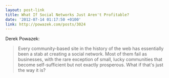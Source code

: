 ```yaml
---
layout: post-link
title: What If Social Networks Just Aren't Profitable?
date: '2012-07-14 01:17:50 +0100'
link: http://powazek.com/posts/3024
---
```

Derek Powazek:

> Every community-based site in the history of the web has essentially been a stab at creating a social network. Most of them fail as businesses, with the rare exception of small, lucky communities that become self-sufficient but not exactly prosperous. What if that's just the way it is?